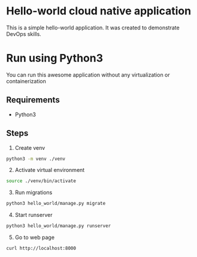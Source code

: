 # Hello-world cloud native application
This is a simple hello-world application. It was created to demonstrate DevOps skills.

# Run using Python3
You can run this awesome application without any virtualization
or containerization

## Requirements
* Python3

## Steps
1. Create venv
```sh
python3 -m venv ./venv
```
2. Activate virtual environment
```sh
source ./venv/bin/activate
```
3. Run migrations
```sh
python3 hello_world/manage.py migrate
```
4. Start runserver
```sh
python3 hello_world/manage.py runserver
```
5. Go to web page
```sh
curl http://localhost:8000
```
